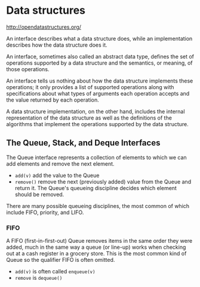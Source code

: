 # Data structures

http://opendatastructures.org/

An interface describes what a data structure does, while an implementation describes how the data structure does it.

An interface, sometimes also called an abstract data type, defines the set of operations supported by a data structure and the semantics, or meaning, of those operations.

An interface tells us nothing about how the data structure implements these operations; it only provides a list of supported operations along with specifications about what types of arguments each operation accepts and the value returned by each operation.

A data structure implementation, on the other hand, includes the internal representation of the data structure as well as the definitions of the algorithms that implement the operations supported by the data structure. 

## The Queue, Stack, and Deque Interfaces
The Queue interface represents a collection of elements to which we can add elements and remove the next element.
- `add(v)` add the value to the Queue
- `remove()` remove the next (previously added) value from the Queue and return it. The Queue's queueing discipline decides which element should be removed.

There are many possible queueing disciplines, the most common of which include FIFO, priority, and LIFO.

### FIFO
A FIFO (first-in-first-out) Queue removes items in the same order they were added, much in the same way a queue (or line-up) works when checking out at a cash register in a grocery store. This is the most common kind of Queue so the qualifier FIFO is often omitted.
- `add(v)` is often called `enqueue(v)`
- `remove` is `dequeue()`



















